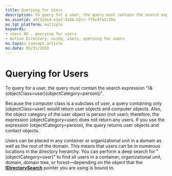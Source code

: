 ```yaml
---
title: Querying for Users
description: To query for a user, the query must contain the search expression \ 0034;( (objectClass user)(objectCategory person)) \ 0034;.
ms.assetid: a9f12de4-e1e2-41bb-b2cc-ff9c9fa1c39a
ms.tgt_platform: multiple
keywords:
- users AD , querying for users
- Active Directory, using, users, querying for users
ms.topic: concept-article
ms.date: 05/31/2018
---
```


# Querying for Users

To query for a user, the query must contain the search expression "(&(objectClass=user)(objectCategory=person))".

Because the computer class is a subclass of user, a query containing only (objectClass=user) would return user objects and computer objects. Also, the object category of the user object is person (not user); therefore, the expression (objectCategory=user) does not return any users. If you use the expression (objectCategory=person), the query returns user objects and contact objects.

Users can be placed in any container or organizational unit in a domain as well as the root of the domain. This means that users can be in numerous locations in the directory hierarchy. You can perform a deep search for "(objectCategory=user)" to find all users in a container, organizational unit, domain, domain tree, or forest—depending on the object that the [**IDirectorySearch**](/windows/desktop/api/iads/nn-iads-idirectorysearch) pointer you are using is bound to.

 

 
